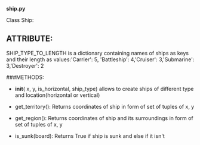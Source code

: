 __ship.py__

Class Ship:

## ATTRIBUTE:

SHIP_TYPE_TO_LENGTH is a dictionary containing names of ships as keys and their length as values:'Carrier': 5, 'Battleship': 4,'Cruiser': 3,'Submarine': 3,'Destroyer': 2

###METHODS: 

* __init__( x, y, is_horizontal, ship_type) allows to create ships of different type and location(horizontal or vertical)

* get_territory(): Returns coordinates of ship in form of set of tuples of x, y

* get_region(): Returns coordinates of ship and its surroundings in form of set of tuples of x, y

* is_sunk(board): Returns True if ship is sunk and else if it isn't



